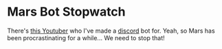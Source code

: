# Mars Bot Stopwatch
There's [this Youtuber](https://www.youtube.com/@GhostGiraffe) who I've made a [discord](https://discord.gg/GVZRav7nZT) bot for.
Yeah, so Mars has been procrastinating for a while... We need to stop that!
